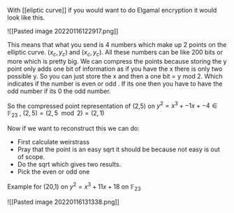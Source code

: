With [[eliptic curve]] if you would want to do Elgamal encryption it would look like this.

![[Pasted image 20220116122917.png]]

This means that what you send is 4 numbers which make up 2 points on the elliptic curve. $(x_c,y_c)$ and $(x_c,y_c)$. All these numbers can be like 200 bits or more which is pretty big. We can compress the points because storing the y point only adds one bit of information as if you have the x there is only two possible y. So you can just store the x and then a one bit 
= y mod 2. Which indicates if the number is even or odd . If its one then you have to have the odd number if its 0 the odd number. 

So the compressed point representation of (2,5) on $y^2 = x^3 + -1x + -4 \in \mathbb{F}_{23}$ , $(2,5) = (2,5 \mod 2) = (2,1)$

Now if we want to reconstruct this we can do: 

- First calculate weirstrass
- Pray that the point is an easy sqrt it should be because not easy is out of scope.
- Do the sqrt which gives two results. 
- Pick the even or odd one

Example for (20,1) on $y^2 = x^3 + 11x + 18$ on $\mathbb{F}_{23}$

![[Pasted image 20220116131338.png]]

